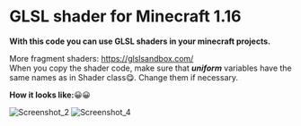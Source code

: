 # GLSL shader for Minecraft 1.16
**With this code you can use GLSL shaders in your minecraft projects.**</br>

More fragment shaders:
https://glslsandbox.com/</br>
When you copy the shader code, make sure that ***uniform*** variables have the same names as in Shader class:yum:. Change them if necessary.

**How it looks like:**:grinning::grinning:

![Screenshot_2](https://user-images.githubusercontent.com/46312126/192761245-28e3a2b8-82f3-4e97-95e2-df55dc84b3b6.png)
![Screenshot_4](https://user-images.githubusercontent.com/46312126/192761556-6cb01511-e657-4514-8f24-709ac2bbb977.png)


